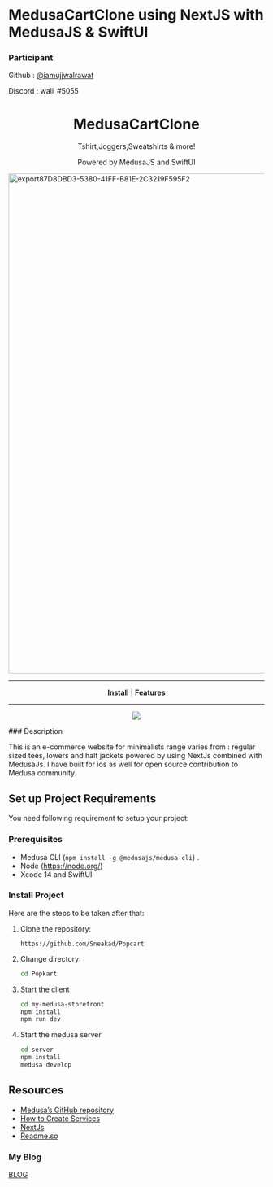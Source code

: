 # MedusaCartClone using NextJS with MedusaJS & SwiftUI 

### Participant

Github : [@iamujjwalrawat](https://github.com/iamujjwalrawat) 

Discord : wall_#5055
 
<h1 align="center" style="font-weight: bold;">MedusaCartClone</h1>
<p align="center">Tshirt,Joggers,Sweatshirts & more! </p>
<p align="center">Powered by MedusaJS and SwiftUI </p>
<img width="983" alt="export87D8DBD3-5380-41FF-B81E-2C3219F595F2" src="https://user-images.githubusercontent.com/108294627/197875024-ed0f1dd6-2536-49c7-b1a0-4c1993927ba8.png">

---
<p align="center">
<strong><a href="#Installation">Install</a></strong>
|
<strong><a href="#Features">Features</a></strong>

</p>

---

<p align="center"><img src="./github-images/nuxt-store.jpeg"></img></p>
### Description

This is an e-commerce website for minimalists range varies from : regular sized tees, lowers and half jackets powered by using NextJs combined with MedusaJs.
I have built for ios as well for open source contribution to Medusa community.

## Set up Project Requirements

You need following requirement to setup your project:

### Prerequisites

- Medusa CLI (```npm install -g @medusajs/medusa-cli```) .
- Node (https://node.org/)
- Xcode 14 and SwiftUI

### Install Project

Here are the steps to be taken after that:


1. Clone the repository:

    ```
    https://github.com/Sneakad/Popcart
    ```

2. Change directory:
    ```bash
    cd Popkart
    ```
3. Start the client
    ```bash
    cd my-medusa-storefront
    npm install
    npm run dev
    ```
4. Start the medusa server
    ```bash
    cd server
    npm install
    medusa develop
    ```
## Resources

- [Medusa’s GitHub repository](https://github.com/medusajs/medusa)
- [How to Create Services](https://docs.medusajs.com/advanced/backend/services/create-service)
- [NextJs](https://nextjs.org/)
- [Readme.so](https://readme.so/editor)

### My Blog
[BLOG](https://medium.com/@walrusurj)
